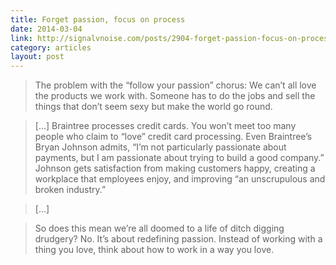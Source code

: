 ```yaml
---
title: Forget passion, focus on process
date: 2014-03-04
link: http://signalvnoise.com/posts/2904-forget-passion-focus-on-proces
category: articles
layout: post
---
```


> The problem with the “follow your passion” chorus: We can’t all love the
> products we work with. Someone has to do the jobs and sell the things that
> don’t seem sexy but make the world go round.

> [...] Braintree processes credit cards. You won’t meet too many people who
claim to “love” credit card processing. Even Braintree’s Bryan Johnson admits,
“I’m not particularly passionate about payments, but I am passionate about
trying to build a good company.” Johnson gets satisfaction from making customers
happy, creating a workplace that employees enjoy, and improving “an unscrupulous
and broken industry.”

> [...]

> So does this mean we’re all doomed to a life of ditch digging drudgery? No.
> It’s about redefining passion. Instead of working with a thing you love, think
> about how to work in a way you love.
